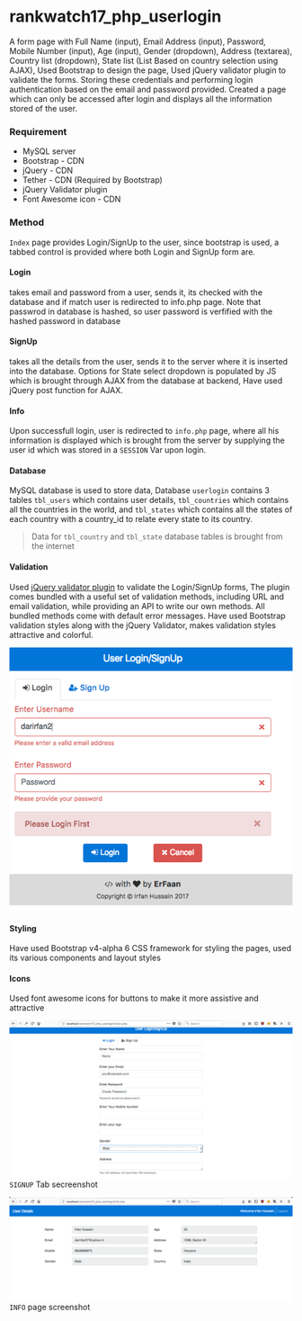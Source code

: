 # rankwatch17_php_userlogin

A form page with Full Name (input), Email Address (input), Password, Mobile Number (input), Age (input), Gender (dropdown), Address (textarea), Country list (dropdown), State list (List Based on country selection using AJAX), Used Bootstrap to design the page, Used jQuery validator plugin to validate the forms. Storing these credentials and performing login authentication based on the email and password provided. Created a page which can only be accessed after login and displays all the information stored of the user.

### Requirement
* MySQL server
* Bootstrap - CDN
* jQuery - CDN
* Tether - CDN (Required by Bootstrap)
* jQuery Validator plugin 
* Font Awesome icon - CDN

### Method
`Index` page provides Login/SignUp to the user, since bootstrap is used, a tabbed control is provided where both Login and SignUp form are. 

#### Login 
takes email and password from a user, sends it, its checked with the database and if match user is redirected to info.php page. Note that passwrod in database is hashed, so user password is verfified with the hashed password in database

#### SignUp 
takes all the details from the user, sends it to the server where it is inserted into the database. Options for State select dropdown is populated by JS which is brought through AJAX from the database at backend, Have used jQuery post function for AJAX.

#### Info
Upon successfull login, user is redirected to `info.php` page, where all his information is displayed which is brought from the server by supplying the user id which was stored in a `SESSION` Var upon login.

#### Database
MySQL database is used to store data, Database `userlogin` contains 3 tables `tbl_users` which contains user details, `tbl_countries` which contains all the countries in the world, and `tbl_states` which contains all the states of each country with a country_id to relate every state to its country.
> Data for `tbl_country` and `tbl_state` database tables is brought from the internet

#### Validation
Used [jQuery validator plugin](https://github.com/jquery-validation/jquery-validation) to validate the Login/SignUp forms,
The plugin comes bundled with a useful set of validation methods, including URL and email validation, while providing an API to write our own methods. All bundled methods come with default error messages. Have used Bootstrap validation styles along with the jQuery Validator, makes validation styles attractive and colorful.

![Validation](https://github.com/ErFaanHussain/rankwatch17_php_userlogin/blob/master/validation.png)

#### Styling
Have used Bootstrap v4-alpha 6 CSS framework for styling the pages, used its various components and layout styles 

#### Icons 
Used font awesome icons for buttons to make it more assistive and attractive


![](https://github.com/ErFaanHussain/rankwatch17_php_userlogin/blob/master/signup.png)
`SIGNUP` Tab secreenshot


![](https://github.com/ErFaanHussain/rankwatch17_php_userlogin/blob/master/info.png)
`INFO` page screenshot


